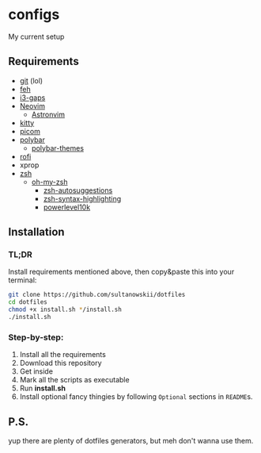 # configs
My current setup

## Requirements
- [git](https://git-scm.com/) (lol)
- [feh](https://github.com/derf/feh)
- [i3-gaps](https://github.com/Airblader/i3)
- [Neovim](https://github.com/neovim/neovim)
  - [Astronvim](https://github.com/AstroNvim/AstroNvim)
- [kitty](https://github.com/kovidgoyal/kitty)
- [picom](https://github.com/yshui/picom)
- [polybar](https://github.com/polybar/polybar)
  - [polybar-themes](https://github.com/adi1090x/polybar-themes)
- [rofi](https://github.com/davatorium/rofi)
- xprop
- [zsh](https://github.com/zsh-users/zsh)
  - [oh-my-zsh](https://github.com/ohmyzsh/ohmyzsh)
    - [zsh-autosuggestions](https://github.com/zsh-users/zsh-autosuggestions)
    - [zsh-syntax-highlighting](https://github.com/zsh-users/zsh-syntax-highlighting)
    - [powerlevel10k](https://github.com/romkatv/powerlevel10k)

## Installation
### TL;DR
Install requirements mentioned above, then copy&paste this into your terminal: 
```bash
git clone https://github.com/sultanowskii/dotfiles
cd dotfiles
chmod +x install.sh */install.sh
./install.sh
```

### Step-by-step:

1. Install all the requirements
2. Download this repository
3. Get inside
4. Mark all the scripts as executable
5. Run **install.sh**
6. Install optional fancy thingies by following `Optional` sections in `README`s.


## P.S.
yup there are plenty of dotfiles generators, but meh don't wanna use them.
